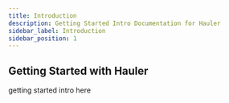 ```yaml
---
title: Introduction
description: Getting Started Intro Documentation for Hauler
sidebar_label: Introduction
sidebar_position: 1
---
```


## Getting Started with Hauler

getting started intro here
